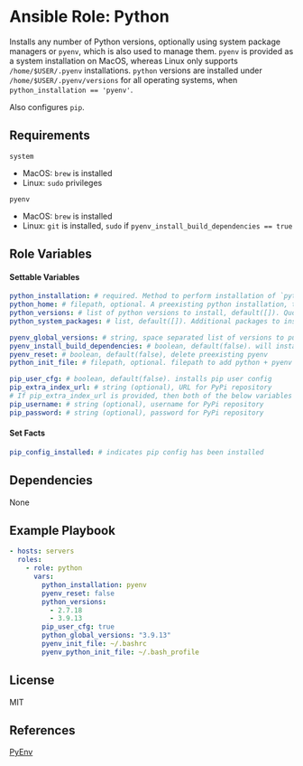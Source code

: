 # Ansible Role: Python

Installs any number of Python versions, optionally using system package managers or `pyenv`, which is also used to manage them. `pyenv` is provided as a system installation on MacOS, whereas Linux only supports `/home/$USER/.pyenv` installations. `python` versions are installed under `/home/$USER/.pyenv/versions` for all operating systems, when `python_installation == 'pyenv'`.

Also configures `pip`.

## Requirements

`system`
  - MacOS: `brew` is installed
  - Linux: `sudo` privileges

`pyenv`
  - MacOS: `brew` is installed
  - Linux: `git` is installed, `sudo` if `pyenv_install_build_dependencies == true`

## Role Variables

#### Settable Variables
```yaml
python_installation: # required. Method to perform installation of `python`. Valid values are ['system', 'pyenv', 'none']
python_home: # filepath, optional. A preexisting python installation, to be used with python_installation='none'.
python_versions: # list of python versions to install, default([]). Quote versions to prevent float interpolation issues (eg. 3.10 == 3.1). `system` installations only support minor versions (eg. "3.10"), whereas `pyenv` installations require full SEMVER specification (eg. "3.10.6").
python_system_packages: # list, default([]). Additional packages to install via OS package manager

pyenv_global_versions: # string, space separated list of versions to put into PATH, defaults to the same list as `python_versions`
pyenv_install_build_dependencies: # boolean, default(false). will install Python build dependencies. Requires `sudo` privileges.
pyenv_reset: # boolean, default(false), delete preexisting pyenv
python_init_file: # filepath, optional. filepath to add python + pyenv to shell environment

pip_user_cfg: # boolean, default(false). installs pip user config
pip_extra_index_url: # string (optional), URL for PyPi repository
# If pip_extra_index_url is provided, then both of the below variables above must be provided.
pip_username: # string (optional), username for PyPi repository
pip_password: # string (optional), password for PyPi repository
```

#### Set Facts
```yaml
pip_config_installed: # indicates pip config has been installed
```

## Dependencies

None

## Example Playbook
```yaml
- hosts: servers
  roles:
    - role: python
      vars:
        python_installation: pyenv
        pyenv_reset: false
        python_versions:
          - 2.7.18
          - 3.9.13
        pip_user_cfg: true
        python_global_versions: "3.9.13"
        pyenv_init_file: ~/.bashrc
        pyenv_python_init_file: ~/.bash_profile
```

## License

MIT

## References

[PyEnv](https://github.com/pyenv/pyenv)
